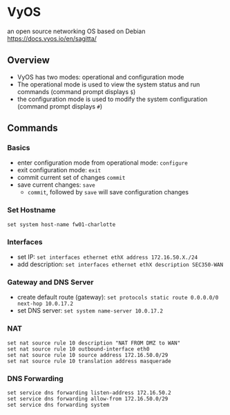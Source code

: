 # VyOS 
an open source networking OS based on Debian \
https://docs.vyos.io/en/sagitta/

## Overview
- VyOS has two modes: operational and configuration mode
- The operational mode is used to view the system status and run commands (command prompt displays `$`)
- the configuration mode is used to modify the system configuration (command prompt displays `#`)

## Commands
### Basics
- enter configuration mode from operational mode: `configure`
- exit configuration mode: `exit`
- commit current set of changes `commit`
- save current changes: `save`
  - `commit`, followed by `save` will save configuration changes

### Set Hostname
```
set system host-name fw01-charlotte
```
 
### Interfaces
- set IP: `set interfaces ethernet ethX address 172.16.50.X./24`
- add description: `set interfaces ethernet ethX description SEC350-WAN`

### Gateway and DNS Server
- create default route (gateway): `set protocols static route 0.0.0.0/0 next-hop 10.0.17.2`
- set DNS server: `set system name-server 10.0.17.2`


### NAT
```
set nat source rule 10 description "NAT FROM DMZ to WAN"
set nat source rule 10 outbound-interface eth0
set nat source rule 10 source address 172.16.50.0/29
set nat source rule 10 translation address masquerade
```

### DNS Forwarding
```
set service dns forwarding listen-address 172.16.50.2
set service dns forwarding allow-from 172.16.50.0/29
set service dns forwarding system
```

